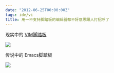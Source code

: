 ```yaml
---
date: "2012-06-25T00:00:00Z"
tags: ide/vi
title: 用一不支持脚踏板的编辑器都不好意思跟人打招呼了
---
```


现实中的 [VIM脚踏板][1]

![](https://blog.du1ab.org/2012/vim-clutch.jpg)

传说中的 Emacs脚踏板

![](https://blog.du1ab.org/2012/emacs-clutch.jpg)

[1]: http://linuxtoy.org/archives/vim-clutch.html
